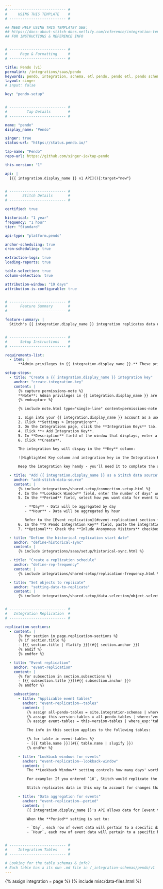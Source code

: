 ```yaml
---
# -------------------------- #
#     USING THIS TEMPLATE    #
# -------------------------- #

## NEED HELP USING THIS TEMPLATE? SEE:
## https://docs-about-stitch-docs.netlify.com/reference/integration-templates/saas/
## FOR INSTRUCTIONS & REFERENCE INFO


# -------------------------- #
#      Page & Formatting     #
# -------------------------- #

title: Pendo (v1)
permalink: /integrations/saas/pendo
keywords: pendo, integration, schema, etl pendo, pendo etl, pendo schema
layout: singer
# input: false

key: "pendo-setup"


# -------------------------- #
#         Tap Details        #
# -------------------------- #

name: "pendo"
display_name: "Pendo"

singer: true
status-url: "https://status.pendo.io/"

tap-name: "Pendo"
repo-url: https://github.com/singer-io/tap-pendo

this-version: "1"

api: |
  [{{ integration.display_name }} v1 API](){:target="new"}


# -------------------------- #
#       Stitch Details       #
# -------------------------- #

certified: true 

historical: "1 year"
frequency: "1 hour"
tier: "Standard"

api-type: "platform.pendo"

anchor-scheduling: true
cron-scheduling: true

extraction-logs: true
loading-reports: true

table-selection: true
column-selection: true

attribution-window: "10 days"
attribution-is-configurable: true


# -------------------------- #
#      Feature Summary       #
# -------------------------- #

feature-summary: |
  Stitch's {{ integration.display_name }} integration replicates data using the {{ integration.api | flatify | strip }}. Refer to the [Schema](#schema) section for a list of objects available for replication.


# -------------------------- #
#      Setup Instructions    #
# -------------------------- #

requirements-list:
  - item: |
      **Admin privileges in {{ integration.display_name }}.** These privileges are required to create an integration key, which Stitch needs to successfully connect to your {{ integration.display_name }} account.

setup-steps:
  - title: "Create a {{ integration.display_name }} integration key"
    anchor: "create-integration-key"
    content: |
      {% capture permissions-note %}
      **Note**: Admin privileges in {{ integration.display_name }} are required to complete this step.
      {% endcapture %}

      {% include note.html type="single-line" content=permissions-note %}

      1. Sign into your {{ integration.display_name }} account as a user with Admin privileges.
      2. Click **Settings > Integrations**.
      3. On the Integrations page, click the **Integration Keys** tab.
      4. Click **+ Add Integration Key**.
      5. In **Description** field of the window that displays, enter a description. For example: `Stitch`
      6. Click **Create**.

      The integration key will dispay in the **Key** column:

      ![Highlighted Key column and integration key in the Integration Keys tab of the {{ integration.display_name }} web app]({{ site.baseurl }}/images/integrations/pendo-integration-key.png)

      Keep the integration key handy - you'll need it to complete the setup in the next step.

  - title: "Add {{ integration.display_name }} as a Stitch data source"
    anchor: "add-stitch-data-source"
    content: |
      {% include integrations/shared-setup/connection-setup.html %}
      4. In the **Lookback Window** field, enter the number of days' worth of data you want Stitch to replicate during each replication job for selected event tables. Refer to the [Event replication](#event-replication) section for more info.
      5. In the **Period** field, select how you want data for event tables to be aggregated:

         - **Day** - Data will be aggregated by day
         - **Hour** - Data will be aggregated by hour

         Refer to the [Event replication](#event-replication) section for more info.
      6. In the **X Pendo Integration Key** field, paste the integration key you created in [Step 1](#create-integration-key).
      7. **Optional**: Check the **Inlude Anonymous Visitors** checkbox to have Stitch include anonymous vistors in replication.

  - title: "Define the historical replication start date"
    anchor: "define-historical-sync"
    content: |
      {% include integrations/saas/setup/historical-sync.html %}

  - title: "Create a replication schedule"
    anchor: "define-rep-frequency"
    content: |
      {% include integrations/shared-setup/replication-frequency.html %}

  - title: "Set objects to replicate"
    anchor: "setting-data-to-replicate"
    content: |
      {% include integrations/shared-setup/data-selection/object-selection.html %} 


# -------------------------- #
#   Integration Replication  #
# -------------------------- #

replication-sections:
  - content: |
      {% for section in page.replication-sections %}
      {% if section.title %}
      - [{{ section.title | flatify }}](#{{ section.anchor }})
      {% endif %}
      {% endfor %}

  - title: "Event replication"
    anchor: "event-replication"
    content: |
      {% for subsection in section.subsections %}
      - [{{ subsection.title }}](#{{ subsection.anchor }})
      {% endfor %}

    subsections:
      - title: "Applicable event tables"
        anchor: "event-replication--tables"
        content: |
          {% assign all-pendo-tables = site.integration-schemas | where:"tap",integration.name %}
          {% assign this-version-tables = all-pendo-tables | where:"version",integration.this-version %}
          {% assign event-tables = this-version-tables | where_exp:"table","table.name contains 'event'" | sort:"name" %}

          The info in this section applies to the following tables:

          {% for table in event-tables %}
          - [{{ table.name }}](#{{ table.name | slugify }})
          {% endfor %}

      - title: "Lookback windows for events"
        anchor: "event-replication--lookback-window"
        content: |
          The **Lookback Window** setting controls how many days' worth of data are replicated during each replication job for any selected [event tables](#event-replication--tables).

          For example: If you entered `10`, Stitch would replicate the past 10 days' worth of event tables during every replication job.

          Stitch replicates data in this way to account for changes that may occur to events over time.

      - title: "Data aggregation for events"
        anchor: "event-replication--period"
        content: |
          {{ integration.display_name }}'s API allows data for [event tables](#event-replication--tables) to be aggregated by day or by hour. In Stitch, this is controlled using the **Period** setting.

          When the **Period** setting is set to:

          - `Day`, each row of event data will pertain to a specific day
          - `Hour`, each row of event data will pertain to a specific hour of a given day


# -------------------------- #
#     Integration Tables     #
# -------------------------- #

# Looking for the table schemas & info?
# Each table has a its own .md file in /_integration-schemas/pendo/v1
---
```

{% assign integration = page %}
{% include misc/data-files.html %}
